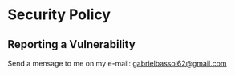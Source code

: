 # Security Policy

## Reporting a Vulnerability

Send a mensage to me on my e-mail: gabrielbassoi62@gmail.com
